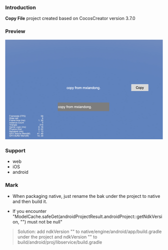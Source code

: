 ### Introduction
**Copy File** project created based on CocosCreator version 3.7.0

### Preview  
![image](../../../image/202206/2022062901.png)

### Support
- web
- iOS
- android

### Mark
- When packaging native, just rename the bak under the project to native and then build it.

- If you encounter "ModelCache.safeGet(androidProjectResult.androidProject::getNdkVersion, "") must not be null"    
> Solution: add ndkVersion "" to native/engine/android/app/build.gradle under the project and ndkVersion "" to build/android/proj/libservice/build.gradle